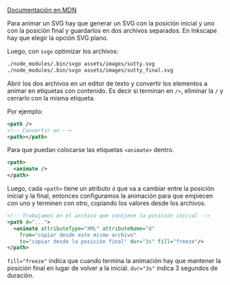 [Documentación en
MDN](https://developer.mozilla.org/en-US/docs/Web/SVG/Element/animate)

Para animar un SVG hay que generar un SVG con la posición inicial y uno
con la posición final y guardarlos en dos archivos separados.  En
Inkscape hay que elegir la opción SVG plano.

Luego, con `svgo` optimizar los archivos:

```bash
./node_modules/.bin/svgo assets/images/sutty.svg
./node_modules/.bin/svgo assets/images/sutty_final.svg
```

Abrir los dos archivos en un editor de texto y convertir los elementos a
animar en etiquetas con contenido.  Es decir si terminan en `/>`,
eliminar la `/` y cerrarlo con la misma etiqueta.

Por ejemplo:

```svg
<path />
<!-- Convertir en -->
<path></path>
```

Para que puedan colocarse las etiquetas `<animate>` dentro.

```svg
<path>
  <animate />
</path>
```

Luego, cada `<path>` tiene un atributo `d` que va a cambiar entre la
posición inicial y la final, entonces configuramos la animación para que
empiecen con uno y terminen con otro, copiando los valores desde los
archivos.

```svg
<!-- Trabajamos en el archivo que contiene la posición inicial -->
<path d="...">
  <animate attributeType="XML" attributeName="d"
    from="copiar desde este mismo archivo"
    to="copiar desde la posición final" dur="3s" fill="freeze"/>
</path>
```

`fill="freeze"` indica que cuando termina la animación hay que mantener
la posición final en lugar de volver a la inicial.  `dur="3s"` indica 3
segundos de duración.
